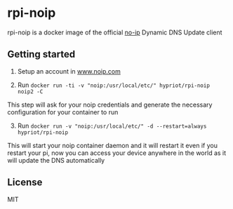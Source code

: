 # rpi-noip

rpi-noip is a docker image of the official [no-ip](http://www.noip.com/) Dynamic DNS Update client 


## Getting started

1. Setup an account in www.noip.com

2. Run `docker run -ti -v "noip:/usr/local/etc/" hypriot/rpi-noip noip2 -C`

  This step will ask for your noip credentials and generate the necessary configuration for your container to run

3. Run `docker run -v "noip:/usr/local/etc/" -d --restart=always hypriot/rpi-noip` 

  This will start your noip container daemon and it will restart it even if you restart your pi, now you can access your
device anywhere in the world as it will update the DNS automatically

## License

MIT
